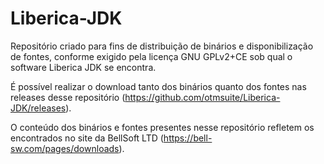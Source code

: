 # Liberica-JDK
Repositório criado para fins de distribuição de binários e disponibilização de fontes, conforme exigido pela licença GNU GPLv2+CE sob qual o software Liberica JDK se encontra.

É possível realizar o download tanto dos binários quanto dos fontes nas releases desse repositório (https://github.com/otmsuite/Liberica-JDK/releases).

O conteúdo dos binários e fontes presentes nesse repositório refletem os encontrados no site da BellSoft LTD (https://bell-sw.com/pages/downloads).
